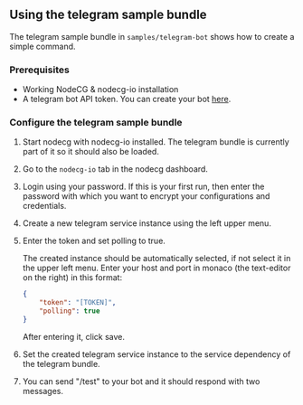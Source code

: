 ## Using the telegram sample bundle

The telegram sample bundle in `samples/telegram-bot` shows how to create a simple command.

### Prerequisites

-   Working NodeCG & nodecg-io installation
-   A telegram bot API token. You can create your bot [here](https://t.me/botfather).

### Configure the telegram sample bundle

1. Start nodecg with nodecg-io installed. The telegram bundle is currently part of it so it should also be loaded.

2. Go to the `nodecg-io` tab in the nodecg dashboard.

3. Login using your password. If this is your first run, then enter the password with which you want to encrypt your configurations and credentials.

4. Create a new telegram service instance using the left upper menu.

5. Enter the token and set polling to true.

    The created instance should be automatically selected, if not select it in the upper left menu. Enter your host and port in monaco (the text-editor on the right) in this format:

    ```json
    {
        "token": "[TOKEN]",
        "polling": true
    }
    ```

    After entering it, click save.

6. Set the created telegram service instance to the service dependency of the telegram bundle.

7. You can send "/test" to your bot and it should respond with two messages.

